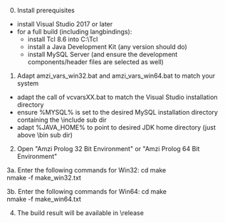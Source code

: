 0. Install prerequisites
  - install Visual Studio 2017 or later
  - for a full build (including langbindings):
    - install Tcl 8.6 into C:\Tcl
    - install a Java Development Kit (any version should do)
    - install MySQL Server (and ensure the development components/header files are selected as well)

1. Adapt amzi_vars_win32.bat and amzi_vars_win64.bat to match your system
  - adapt the call of vcvarsXX.bat to match the Visual Studio installation directory
  - ensure %MYSQL% is set to the desired MySQL installation directory containing the \include sub dir
  - adapt %JAVA_HOME% to point to desired JDK home directory (just above \bin sub dir)

2. Open "Amzi Prolog 32 Bit Environment" or "Amzi Prolog 64 Bit Environment"

3a. Enter the following commands for Win32:
  cd make  
  nmake -f make_win32.txt

3b. Enter the following commands for Win64:
  cd make  
  nmake -f make_win64.txt

4. The build result will be available in \release
